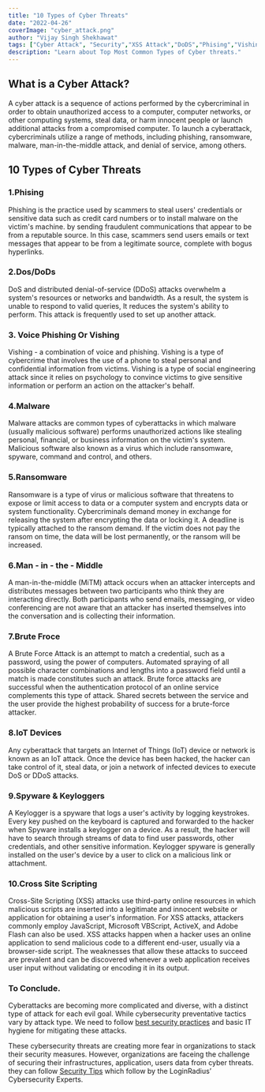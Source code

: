 ```yaml
---
title: "10 Types of Cyber Threats"
date: "2022-04-26"
coverImage: "cyber_attack.png"
author: "Vijay Singh Shekhawat"
tags: ["Cyber Attack", "Security","XSS Attack","DoDS","Phising","Vishing"]
description: "Learn about Top Most Common Types of Cyber threats."
---
```


## What is a Cyber Attack?
A cyber attack is a sequence of actions performed by the cybercriminal in order to obtain unauthorized access to a computer, computer networks, or other computing systems, steal data, or harm innocent people or launch additional attacks from a compromised computer. To launch a cyberattack, cybercriminals utilize a range of methods, including phishing, ransomware, malware, man-in-the-middle attack, and denial of service, among others.

## 10 Types of Cyber Threats

### 1.Phising 
Phishing is the practice used by scammers to steal users' credentials or sensitive data such as credit card numbers or to install malware on the victim's machine. by sending fraudulent communications that appear to be from a reputable source. In this case, scammers send users emails or text messages that appear to be from a legitimate source, complete with bogus hyperlinks. 
 
### 2.Dos/DoDs 
DoS and distributed denial-of-service (DDoS) attacks overwhelm a system's resources or networks and bandwidth. As a result, the system is unable to respond to valid queries, It reduces the system's ability to perform. This attack is frequently used to set up another attack.

### 3. Voice Phishing Or Vishing  
Vishing - a combination of voice and phishing. Vishing is a type of cybercrime that involves the use of a phone to steal personal and confidential information from victims. Vishing is a type of social engineering attack since it relies on psychology to convince victims to give sensitive information or perform an action on the attacker's behalf.

### 4.Malware  
Malware attacks are common types of cyberattacks in which malware (usually malicious software) performs unauthorized actions like stealing personal, financial, or business information on the victim's system. Malicious software also known as a virus which include ransomware, spyware, command and control, and others.

### 5.Ransomware  
Ransomware is a type of virus or malicious software that threatens to expose or limit access to data or a computer system and encrypts data or system functionality. Cybercriminals demand money in exchange for releasing the system after encrypting the data or locking it. A deadline is typically attached to the ransom demand. If the victim does not pay the ransom on time, the data will be lost permanently, or the ransom will be increased.


### 6.Man - in - the - Middle 
A man-in-the-middle (MiTM) attack occurs when an attacker intercepts and distributes messages between two participants who think they are interacting directly. Both participants who send emails, messaging, or video conferencing are not aware that an attacker has inserted themselves into the conversation and is collecting their information.

### 7.Brute Froce 
A Brute Force Attack is an attempt to match a credential, such as a password, using the power of computers. Automated spraying of all possible character combinations and lengths into a password field until a match is made constitutes such an attack. Brute force attacks are successful when the authentication protocol of an online service complements this type of attack. Shared secrets between the service and the user provide the highest probability of success for a brute-force attacker.

### 8.IoT Devices  
Any cyberattack that targets an Internet of Things (IoT) device or network is known as an IoT attack. Once the device has been hacked, the hacker can take control of it, steal data, or join a network of infected devices to execute DoS or DDoS attacks.

### 9.Spyware & Keyloggers  
A Keylogger is a spyware that logs a user's activity by logging keystrokes. Every key pushed on the keyboard is captured and forwarded to the hacker when Spyware installs a keylogger on a device. As a result, the hacker will have to search through streams of data to find user passwords, other credentials, and other sensitive information. Keylogger spyware is generally installed on the user's device by a user to click on a malicious link or attachment.


### 10.Cross Site Scripting  
Cross-Site Scripting (XSS) attacks use third-party online resources in which malicious scripts are inserted into a legitimate and innocent website or application for obtaining a user's information. For XSS attacks, attackers commonly employ JavaScript, Microsoft VBScript, ActiveX, and Adobe Flash can also be used. XSS attacks happen when a hacker uses an online application to send malicious code to a different end-user, usually via a browser-side script. The weaknesses that allow these attacks to succeed are prevalent and can be discovered whenever a web application receives user input without validating or encoding it in its output.


### To Conclude. 
Cyberattacks are becoming more complicated and diverse, with a distinct type of attack for each evil goal.
While cybersecurity preventative tactics vary by attack type. We need to follow [best security practices](https://www.loginradius.com/blog/identity/cybersecurity-best-practices-for-enterprises/) and basic IT hygiene for mitigating these attacks.

These cybersecurity threats are creating more fear in organizations to stack their security measures. However, organizations are faceing the challenge of securing their infrastructures, application, users data from cyber threats. they can follow [Security Tips]("https://www.loginradius.com/blog/identity/tips-from-loginradius-security-expert-2022/") which follow by the LoginRadius’ Cybersecurity Experts.


